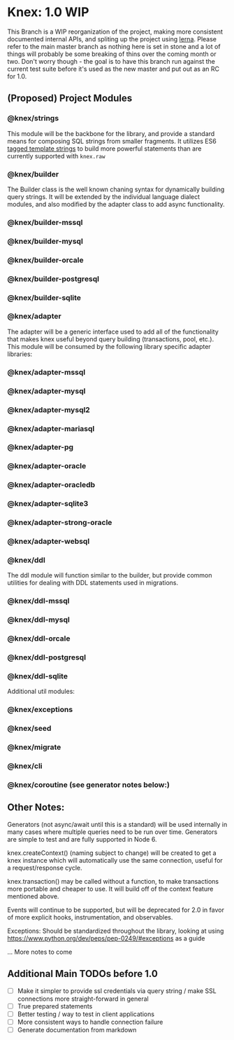 # Knex: 1.0 WIP

This Branch is a WIP reorganization of the project, making more consistent documented internal APIs, and spliting up the project using [lerna](https://lernajs.io/). Please refer to the main master branch as nothing here is set in stone and a lot of things will probably be some breaking of thins over the coming month or two. Don't worry though - the goal is to have this branch run against the current test suite before it's used as the new master and put out as an RC for 1.0.

## (Proposed) Project Modules

### @knex/strings

This module will be the backbone for the library, and provide a standard means for composing SQL strings from smaller fragments. It utilizes ES6 [tagged template strings](https://developer.mozilla.org/en-US/docs/Web/JavaScript/Reference/Template_literals) to build more powerful statements than are currently supported with `knex.raw`

### @knex/builder

The Builder class is the well known chaning syntax for dynamically building query strings. It will be extended by the individual language dialect modules, and also modified by the adapter class to add async functionality.

### @knex/builder-mssql
### @knex/builder-mysql
### @knex/builder-orcale
### @knex/builder-postgresql
### @knex/builder-sqlite

### @knex/adapter

The adapter will be a generic interface used to add all of the functionality that makes knex useful beyond query building (transactions, pool, etc.). This module will be consumed by the following library specific adapter libraries:

### @knex/adapter-mssql
### @knex/adapter-mysql
### @knex/adapter-mysql2
### @knex/adapter-mariasql
### @knex/adapter-pg
### @knex/adapter-oracle
### @knex/adapter-oracledb
### @knex/adapter-sqlite3
### @knex/adapter-strong-oracle
### @knex/adapter-websql

### @knex/ddl

The ddl module will function similar to the builder, but provide common utilities for dealing with DDL statements used in migrations.

### @knex/ddl-mssql
### @knex/ddl-mysql
### @knex/ddl-orcale
### @knex/ddl-postgresql
### @knex/ddl-sqlite

Additional util modules:

### @knex/exceptions
### @knex/seed
### @knex/migrate
### @knex/cli
### @knex/coroutine (see generator notes below:)

## Other Notes:

Generators (not async/await until this is a standard) will be used internally in many cases where multiple queries need to be run over time. Generators are simple to test and are fully supported in Node 6.

knex.createContext() (naming subject to change) will be created to get a knex instance which will automatically use the same connection, useful for a request/response cycle.

knex.transaction() may be called without a function, to make transactions more portable and cheaper to use. It will build off of the context feature mentioned above.

Events will continue to be supported, but will be deprecated for 2.0 in favor of more explicit hooks, instrumentation, and observables.

Exceptions: Should be standardized throughout the library, looking at using https://www.python.org/dev/peps/pep-0249/#exceptions as a guide

... More notes to come

## Additional Main TODOs before 1.0

- [ ] Make it simpler to provide ssl credentials via query string / make SSL connections more straight-forward in general
- [ ] True prepared statements
- [ ] Better testing / way to test in client applications
- [ ] More consistent ways to handle connection failure
- [ ] Generate documentation from markdown
